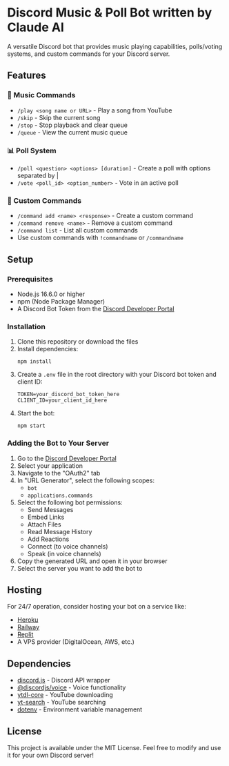 # Discord Music & Poll Bot written by Claude AI

A versatile Discord bot that provides music playing capabilities, polls/voting systems, and custom commands for your Discord server.

## Features

### 🎵 Music Commands
- `/play <song name or URL>` - Play a song from YouTube
- `/skip` - Skip the current song
- `/stop` - Stop playback and clear queue
- `/queue` - View the current music queue

### 📊 Poll System
- `/poll <question> <options> [duration]` - Create a poll with options separated by |
- `/vote <poll_id> <option_number>` - Vote in an active poll

### 💬 Custom Commands
- `/command add <name> <response>` - Create a custom command
- `/command remove <name>` - Remove a custom command
- `/command list` - List all custom commands
- Use custom commands with `!commandname` or `/commandname`

## Setup

### Prerequisites
- Node.js 16.6.0 or higher
- npm (Node Package Manager)
- A Discord Bot Token from the [Discord Developer Portal](https://discord.com/developers/applications)

### Installation

1. Clone this repository or download the files
2. Install dependencies:
   ```
   npm install
   ```
3. Create a `.env` file in the root directory with your Discord bot token and client ID:
   ```
   TOKEN=your_discord_bot_token_here
   CLIENT_ID=your_client_id_here
   ```
4. Start the bot:
   ```
   npm start
   ```

### Adding the Bot to Your Server

1. Go to the [Discord Developer Portal](https://discord.com/developers/applications)
2. Select your application
3. Navigate to the "OAuth2" tab
4. In "URL Generator", select the following scopes:
   - `bot`
   - `applications.commands`
5. Select the following bot permissions:
   - Send Messages
   - Embed Links
   - Attach Files
   - Read Message History
   - Add Reactions
   - Connect (to voice channels)
   - Speak (in voice channels)
6. Copy the generated URL and open it in your browser
7. Select the server you want to add the bot to

## Hosting

For 24/7 operation, consider hosting your bot on a service like:
- [Heroku](https://www.heroku.com/)
- [Railway](https://railway.app/)
- [Replit](https://replit.com/)
- A VPS provider (DigitalOcean, AWS, etc.)

## Dependencies

- [discord.js](https://discord.js.org/) - Discord API wrapper
- [@discordjs/voice](https://discord.js.org/#/docs/voice/main/general/welcome) - Voice functionality
- [ytdl-core](https://github.com/fent/node-ytdl-core) - YouTube downloading
- [yt-search](https://github.com/talmobi/yt-search) - YouTube searching
- [dotenv](https://github.com/motdotla/dotenv) - Environment variable management

## License

This project is available under the MIT License. Feel free to modify and use it for your own Discord server!
